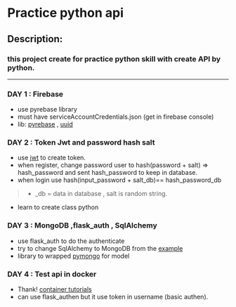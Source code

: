 # Practice python api
## Description:
### this project create for practice python skill with create API by python.
------
### DAY 1 : Firebase
* use pyrebase library
* must have serviceAccountCredentials.json (get in firebase console)
* lib: [pyrebase](https://github.com/thisbejim/Pyrebase#authentication) , [uuid](https://docs.python.org/3/library/uuid.html)

### DAY 2 : Token Jwt and password hash salt
* use [jwt](https://steelkiwi.com/blog/jwt-authorization-python-part-1-practise/) to create token.
* when register, change password user to hash(password + salt) => hash_password and sent hash_password to keep in database.
* when login use hash(input_password + salt_db)== hash_password_db
>* _db = data in database , salt is random string.
* learn to create class python

### DAY 3 : MongoDB ,flask_auth , SqlAlchemy
* use flask_auth to do the authenticate
* try to change SqlAlchemy to MongoDB from the [example](https://blog.miguelgrinberg.com/post/restful-authentication-with-flask)
* library to wrapped [pymongo](https://github.com/joshmarshall/mogo) for model 

### DAY 4 : Test api in docker 
* Thank! [container tutorials](http://containertutorials.com/docker-compose/flask-mongo-compose.html#build-and-run-the-service-using-docker-compose)
* can use flask_authen but it use token in username (basic authen).